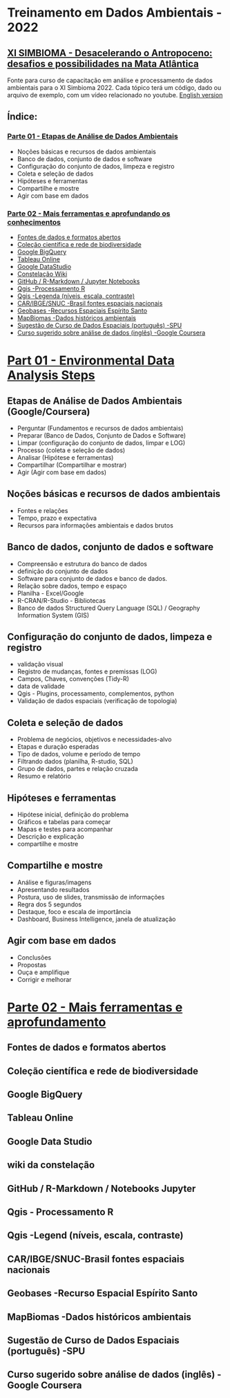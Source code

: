# Treinamento em Dados Ambientais - 2022
## [XI SIMBIOMA - Desacelerando o Antropoceno: desafios e possibilidades na Mata Atlântica](http://www.sambio.org.br/simbioma/)
Fonte para curso de capacitação em análise e processamento de dados ambientais para o XI Simbioma 2022. Cada tópico terá um código, dado ou arquivo de exemplo, com um vídeo relacionado no youtube.
[English version](README.md)

## Índice:

### [Parte 01 - Etapas de Análise de Dados Ambientais](/part01/#)
- Noções básicas e recursos de dados ambientais
- Banco de dados, conjunto de dados e software
- Configuração do conjunto de dados, limpeza e registro
- Coleta e seleção de dados
- Hipóteses e ferramentas
- Compartilhe e mostre
- Agir com base em dados

### [Parte 02 - Mais ferramentas e aprofundando os conhecimentos](/part02/#)
- [Fontes de dados e formatos abertos](#open-data--sources-and-formats)
- [Coleção científica e rede de biodiversidade](#scientific-collection-and-biodiversity-network)
- [Google BigQuery](#google-bigquery)
- [Tableau Online](#tableau-online)
- [Google DataStudio](#google-datastudio)
- [Constelação Wiki](#wiki-constelation)
- [GitHub / R-Markdown / Jupyter Notebooks](#github--r-markdown--jupyter-notebooks)
- [Qgis -Processamento R](#qgis--processing-r)
- [Qgis -Legenda (níveis, escala, contraste)](#qgis--legend-levels-scale-constrast)
- [CAR/IBGE/SNUC -Brasil fontes espaciais nacionais](#caribgesnuc--brasil-national-spatial-sources)
- [Geobases -Recursos Espaciais Espírito Santo](#geobases--espirito-santo-spatial-resource)
- [MapBiomas -Dados históricos ambientais](#mapbiomas--environmental-historic-data)
- [Sugestão de Curso de Dados Espaciais (português) -SPU](#suggested-course-on-spatial-data-portuguese--spu)
- [Curso sugerido sobre análise de dados (inglês) -Google Coursera](#suggested-course-on-data-analytics-english--google-coursera)




# [Part 01 - Environmental Data Analysis Steps](/part01/#)

## Etapas de Análise de Dados Ambientais (Google/Coursera)
- Perguntar (Fundamentos e recursos de dados ambientais)
- Preparar (Banco de Dados, Conjunto de Dados e Software)
- Limpar (configuração do conjunto de dados, limpar e LOG)
- Processo (coleta e seleção de dados)
- Analisar (Hipótese e ferramentas)
- Compartilhar (Compartilhar e mostrar)
- Agir (Agir com base em dados)

## Noções básicas e recursos de dados ambientais

- Fontes e relações
- Tempo, prazo e expectativa
- Recursos para informações ambientais e dados brutos

## Banco de dados, conjunto de dados e software


- Compreensão e estrutura do banco de dados
- definição do conjunto de dados
- Software para conjunto de dados e banco de dados.
- Relação sobre dados, tempo e espaço
- Planilha - Excel/Google
- R-CRAN/R-Studio - Bibliotecas
- Banco de dados Structured Query Language (SQL) / Geography Information System (GIS)

## Configuração do conjunto de dados, limpeza e registro
- validação visual
- Registro de mudanças, fontes e premissas (LOG)
- Campos, Chaves, convenções (Tidy-R)
- data de validade
- Qgis - Plugins, processamento, complementos, python
- Validação de dados espaciais (verificação de topologia)


## Coleta e seleção de dados

- Problema de negócios, objetivos e necessidades-alvo
- Etapas e duração esperadas
- Tipo de dados, volume e período de tempo
- Filtrando dados (planilha, R-studio, SQL)
- Grupo de dados, partes e relação cruzada
- Resumo e relatório

## Hipóteses e ferramentas

- Hipótese inicial, definição do problema
- Gráficos e tabelas para começar
- Mapas e testes para acompanhar
- Descrição e explicação
- compartilhe e mostre

## Compartilhe e mostre
- Análise e figuras/imagens
- Apresentando resultados
- Postura, uso de slides, transmissão de informações
- Regra dos 5 segundos
- Destaque, foco e escala de importância
- Dashboard, Business Intelligence, janela de atualização



## Agir com base em dados
- Conclusões
- Propostas
- Ouça e amplifique
- Corrigir e melhorar

# [Parte 02 - Mais ferramentas e aprofundamento](/part02/#)
## Fontes de dados e formatos abertos
## Coleção científica e rede de biodiversidade
## Google BigQuery
## Tableau Online
## Google Data Studio
## wiki da constelação
## GitHub / R-Markdown / Notebooks Jupyter
## Qgis - Processamento R
## Qgis -Legend (níveis, escala, contraste)
## CAR/IBGE/SNUC-Brasil fontes espaciais nacionais
## Geobases -Recurso Espacial Espírito Santo
## MapBiomas -Dados históricos ambientais
## Sugestão de Curso de Dados Espaciais (português) -SPU
## Curso sugerido sobre análise de dados (inglês) -Google Coursera
